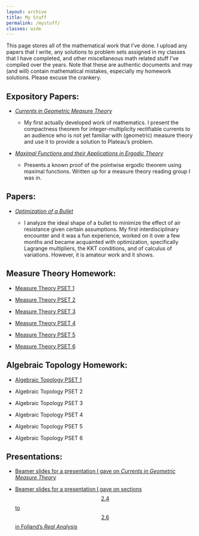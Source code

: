 ```yaml
---
layout: archive
title: My Stuff
permalink: /mystuff/
classes: wide
---
```

This page stores all of the mathematical work that I’ve done. I upload any papers that I write, any solutions to problem sets assigned in my classes that I have completed, and other miscellaneous math related stuff I’ve compiled over the years. Note that these are authentic documents and may (and will) contain mathematical mistakes, especially my homework solutions. Please excuse the crankery.

## Expository Papers:

- [*Currents in Geometric Measure Theory*](/assets/pdfs/Currents_in_Geometric_Measure_Theory.pdf)
    
    - My first actually developed work of mathematics. I present the compactness theorem for integer-multiplicity rectifiable currents to an audience who is not yet familiar with (geometric) measure theory and use it to provide a solution to Plateau’s problem.
- [*Maximal Functions and their Applications in Ergodic Theory*](/assets/pdfs/Maxfuncerg.pdf)
    
    - Presents a known proof of the pointwise ergodic theorem using maximal functions. Written up for a measure theory reading group I was in.

## Papers:

- [*Optimization of a Bullet*](/assets/pdfs/Optimization_of_a_Bullet.pdf)
    
    - I analyze the ideal shape of a bullet to minimize the effect of air resistance given certain assumptions. My first interdisciplinary encounter and it was a fun experience, worked on it over a few months and became acquainted with optimization, specifically Lagrange multipliers, the KKT conditions, and of calculus of variations. However, it is amateur work and it shows.

## Measure Theory Homework:

- [Measure Theory PSET 1](/assets/pdfs/MT1.pdf)
    
- [Measure Theory PSET 2](/assets/pdfs/MT2.pdf)
    
- [Measure Theory PSET 3](/assets/pdfs/MT3.pdf)
    
- [Measure Theory PSET 4](/assets/pdfs/MT4.pdf)
    
- [Measure Theory PSET 5](/assets/pdfs/MT5.pdf)
    
- [Measure Theory PSET 6](/assets/pdfs/MT6.pdf)
    

## Algebraic Topology Homework:

- [Algebraic Topology PSET 1](/assets/pdfs/AT1.pdf)
    
- Algebraic Topology PSET 2
- Algebraic Topology PSET 3
- Algebraic Topology PSET 4
- Algebraic Topology PSET 5
- Algebraic Topology PSET 6

## Presentations:

- [Beamer slides for a presentation I gave on *Currents in Geometric Measure Theory*](/assets/pdfs/Currents_in_Geometric_Measure_Theory_(Presentation).pdf)
    
- [Beamer slides for a presentation I gave on sections $$2.4$$ to $$2.6$$ in Folland’s *Real Analysis*](/assets/pdfs/MTpres2.4.pdf)